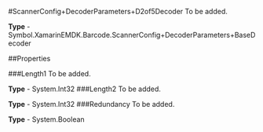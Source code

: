 #ScannerConfig+DecoderParameters+D2of5Decoder
To be added.

**Type** - Symbol.XamarinEMDK.Barcode.ScannerConfig+DecoderParameters+BaseDecoder

##Properties

###Length1
To be added.

**Type** - System.Int32
###Length2
To be added.

**Type** - System.Int32
###Redundancy
To be added.

**Type** - System.Boolean


